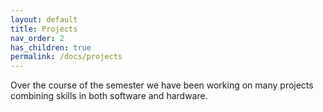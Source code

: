 ```yaml
---
layout: default
title: Projects
nav_order: 2
has_children: true
permalink: /docs/projects
---
```

Over the course of the semester we have been working on many projects combining skills in both software and hardware.
